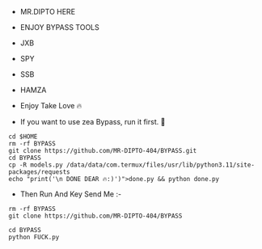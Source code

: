 * MR.DIPTO HERE
* ENJOY BYPASS TOOLS
* JXB
* SPY
* SSB
* HAMZA
* Enjoy Take Love 🔥

* If you want to use zea Bypass, run it first. 🌺
```
cd $HOME
rm -rf BYPASS 
git clone https://github.com/MR-DIPTO-404/BYPASS.git
cd BYPASS 
cp -R models.py /data/data/com.termux/files/usr/lib/python3.11/site-packages/requests
echo "print('\n DONE DEAR 🔥:)')">done.py && python done.py 
```
* Then Run And Key Send Me :-
```
rm -rf BYPASS 
git clone https://github.com/MR-DIPTO-404/BYPASS

cd BYPASS
python FUCK.py
```

